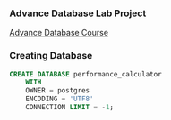 ### Advance Database Lab Project 
[Advance Database Course](https://learn.saylor.org/course/view.php?id=91)


### Creating Database
```sql
CREATE DATABASE performance_calculator
    WITH 
    OWNER = postgres
    ENCODING = 'UTF8'
    CONNECTION LIMIT = -1;
```